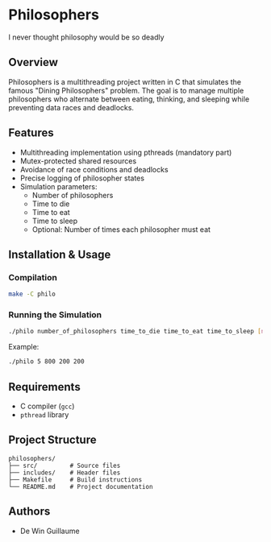 # Philosophers

I never thought philosophy would be so deadly

## Overview
Philosophers is a multithreading project written in C that simulates the famous "Dining Philosophers" problem. The goal is to manage multiple philosophers who alternate between eating, thinking, and sleeping while preventing data races and deadlocks.

## Features
- Multithreading implementation using pthreads (mandatory part)
- Mutex-protected shared resources
- Avoidance of race conditions and deadlocks
- Precise logging of philosopher states
- Simulation parameters:
  - Number of philosophers
  - Time to die
  - Time to eat
  - Time to sleep
  - Optional: Number of times each philosopher must eat

## Installation & Usage
### Compilation
```sh
make -C philo
```

### Running the Simulation
```sh
./philo number_of_philosophers time_to_die time_to_eat time_to_sleep [number_of_times_each_philosopher_must_eat]
```
Example:
```sh
./philo 5 800 200 200
```

## Requirements
- C compiler (`gcc`)
- `pthread` library

## Project Structure
```
philosophers/
├── src/         # Source files
├── includes/    # Header files
├── Makefile     # Build instructions
└── README.md    # Project documentation
```

## Authors
- De Win Guillaume
